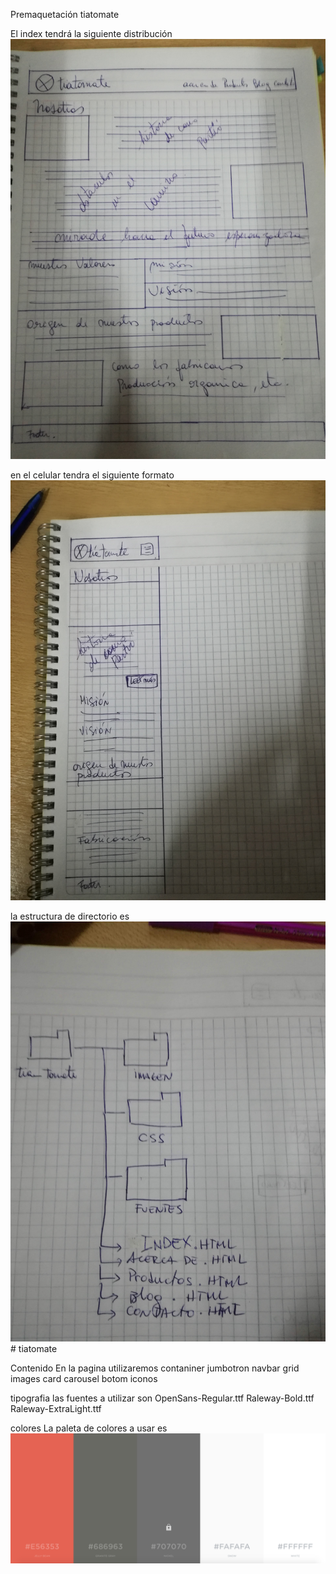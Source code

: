 Premaquetación tiatomate


El index tendrá la siguiente distribución
![](imagen/pagina.jpg)

en el celular tendra el siguiente formato
![](imagen/celular.jpg)

la estructura de directorio es 
![](imagen/diagrama.jpg)# tiatomate

Contenido
En la pagina utilizaremos
contaniner
jumbotron
navbar
grid
images
card
carousel
botom
iconos

tipografia
las fuentes a utilizar son
OpenSans-Regular.ttf
Raleway-Bold.ttf
Raleway-ExtraLight.ttf

colores
La paleta de colores a usar es 
![](fuentes/colors.png)




